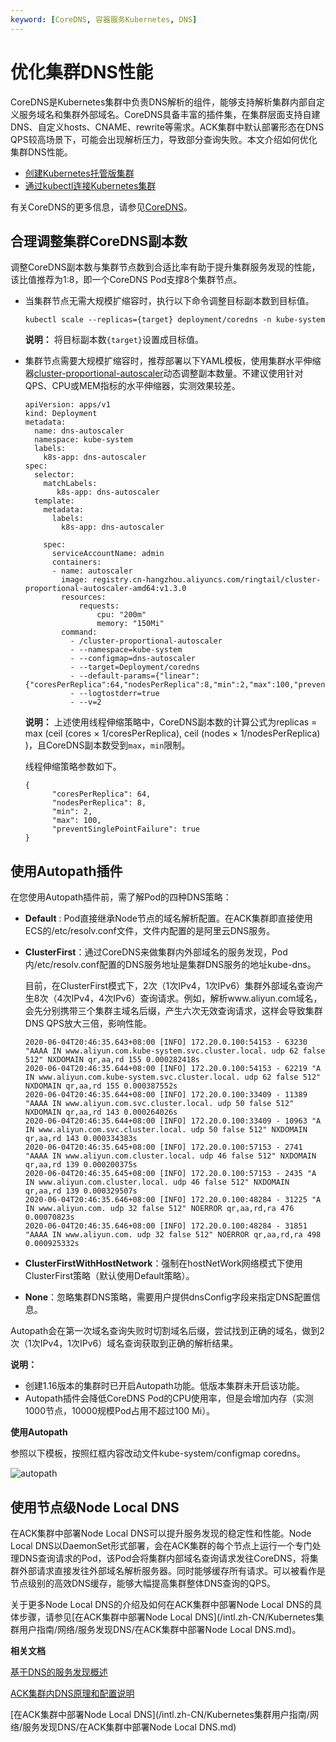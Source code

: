 ```yaml
---
keyword: [CoreDNS, 容器服务Kubernetes, DNS]
---
```


# 优化集群DNS性能

CoreDNS是Kubernetes集群中负责DNS解析的组件，能够支持解析集群内部自定义服务域名和集群外部域名。CoreDNS具备丰富的插件集，在集群层面支持自建DNS、自定义hosts、CNAME、rewrite等需求。ACK集群中默认部署形态在DNS QPS较高场景下，可能会出现解析压力，导致部分查询失败。本文介绍如何优化集群DNS性能。

-   [创建Kubernetes托管版集群](/intl.zh-CN/Kubernetes集群用户指南/集群/创建集群/创建Kubernetes托管版集群.md)
-   [通过kubectl连接Kubernetes集群](/intl.zh-CN/Kubernetes集群用户指南/集群/连接集群/通过kubectl连接Kubernetes集群.md)

有关CoreDNS的更多信息，请参见[CoreDNS](https://coredns.io/)。

## 合理调整集群CoreDNS副本数

调整CoreDNS副本数与集群节点数到合适比率有助于提升集群服务发现的性能，该比值推荐为1:8，即一个CoreDNS Pod支撑8个集群节点。

-   当集群节点无需大规模扩缩容时，执行以下命令调整目标副本数到目标值。

    ```
    kubectl scale --replicas={target} deployment/coredns -n kube-system
    ```

    **说明：** 将目标副本数`{target}`设置成目标值。

-   集群节点需要大规模扩缩容时，推荐部署以下YAML模板，使用集群水平伸缩器[cluster-proportional-autoscaler](https://github.com/kubernetes-sigs/cluster-proportional-autoscaler)动态调整副本数量。不建议使用针对QPS、CPU或MEM指标的水平伸缩器，实测效果较差。

    ```
    apiVersion: apps/v1
    kind: Deployment
    metadata:
      name: dns-autoscaler
      namespace: kube-system
      labels:
        k8s-app: dns-autoscaler
    spec:
      selector:
        matchLabels:
           k8s-app: dns-autoscaler
      template:
        metadata:
          labels:
            k8s-app: dns-autoscaler
    
        spec:
          serviceAccountName: admin
          containers:
          - name: autoscaler
            image: registry.cn-hangzhou.aliyuncs.com/ringtail/cluster-proportional-autoscaler-amd64:v1.3.0
            resources:
                requests:
                    cpu: "200m"
                    memory: "150Mi"
            command:
              - /cluster-proportional-autoscaler
              - --namespace=kube-system
              - --configmap=dns-autoscaler
              - --target=Deployment/coredns
              - --default-params={"linear":{"coresPerReplica":64,"nodesPerReplica":8,"min":2,"max":100,"preventSinglePointFailure":true}}
              - --logtostderr=true
              - --v=2
    ```

    **说明：** 上述使用线程伸缩策略中，CoreDNS副本数的计算公式为replicas = max \(ceil \(cores × 1/coresPerReplica\), ceil \(nodes × 1/nodesPerReplica\) \)，且CoreDNS副本数受到`max`，`min`限制。

    线程伸缩策略参数如下。

    ```
    {
          "coresPerReplica": 64,
          "nodesPerReplica": 8,
          "min": 2,
          "max": 100,
          "preventSinglePointFailure": true
    }
    ```


## 使用Autopath插件

在您使用Autopath插件前，需了解Pod的四种DNS策略：

-   **Default** : Pod直接继承Node节点的域名解析配置。在ACK集群即直接使用ECS的/etc/resolv.conf文件，文件内配置的是阿里云DNS服务。
-   **ClusterFirst**：通过CoreDNS来做集群内外部域名的服务发现，Pod内/etc/resolv.conf配置的DNS服务地址是集群DNS服务的地址kube-dns。

    目前，在ClusterFirst模式下，2次（1次IPv4，1次IPv6）集群外部域名查询产生8次（4次IPv4，4次IPv6）查询请求。例如，解析www.aliyun.com域名，会先分别携带三个集群主域名后缀，产生六次无效查询请求，这样会导致集群DNS QPS放大三倍，影响性能。

    ```
    2020-06-04T20:46:35.643+08:00 [INFO] 172.20.0.100:54153 - 63230 "AAAA IN www.aliyun.com.kube-system.svc.cluster.local. udp 62 false 512" NXDOMAIN qr,aa,rd 155 0.000282418s
    2020-06-04T20:46:35.644+08:00 [INFO] 172.20.0.100:54153 - 62219 "A IN www.aliyun.com.kube-system.svc.cluster.local. udp 62 false 512" NXDOMAIN qr,aa,rd 155 0.000387552s
    2020-06-04T20:46:35.644+08:00 [INFO] 172.20.0.100:33409 - 11389 "AAAA IN www.aliyun.com.svc.cluster.local. udp 50 false 512" NXDOMAIN qr,aa,rd 143 0.000264026s
    2020-06-04T20:46:35.644+08:00 [INFO] 172.20.0.100:33409 - 10963 "A IN www.aliyun.com.svc.cluster.local. udp 50 false 512" NXDOMAIN qr,aa,rd 143 0.000334383s
    2020-06-04T20:46:35.645+08:00 [INFO] 172.20.0.100:57153 - 2741 "AAAA IN www.aliyun.com.cluster.local. udp 46 false 512" NXDOMAIN qr,aa,rd 139 0.000200375s
    2020-06-04T20:46:35.645+08:00 [INFO] 172.20.0.100:57153 - 2435 "A IN www.aliyun.com.cluster.local. udp 46 false 512" NXDOMAIN qr,aa,rd 139 0.000329507s
    2020-06-04T20:46:35.646+08:00 [INFO] 172.20.0.100:48284 - 31225 "A IN www.aliyun.com. udp 32 false 512" NOERROR qr,aa,rd,ra 476 0.00070823s
    2020-06-04T20:46:35.646+08:00 [INFO] 172.20.0.100:48284 - 31851 "AAAA IN www.aliyun.com. udp 32 false 512" NOERROR qr,aa,rd,ra 498 0.000925332s
    ```

-   **ClusterFirstWithHostNetwork**：强制在hostNetWork网络模式下使用ClusterFirst策略（默认使用Default策略）。
-   **None**：忽略集群DNS策略，需要用户提供dnsConfig字段来指定DNS配置信息。

Autopath会在第一次域名查询失败时切割域名后缀，尝试找到正确的域名，做到2次（1次IPv4，1次IPv6）域名查询获取到正确的解析结果。

**说明：**

-   创建1.16版本的集群时已开启Autopath功能。低版本集群未开启该功能。
-   Autopath插件会降低CoreDNS Pod的CPU使用率，但是会增加内存（实测1000节点，10000规模Pod占用不超过100 Mi）。

**使用Autopath**

参照以下模板，按照红框内容改动文件kube-system/configmap coredns。

![autopath](https://static-aliyun-doc.oss-accelerate.aliyuncs.com/assets/img/zh-CN/6795659951/p129419.png)

## 使用节点级Node Local DNS

在ACK集群中部署Node Local DNS可以提升服务发现的稳定性和性能。Node Local DNS以DaemonSet形式部署，会在ACK集群的每个节点上运行一个专门处理DNS查询请求的Pod，该Pod会将集群内部域名查询请求发往CoreDNS，将集群外部请求直接发往外部域名解析服务器。同时能够缓存所有请求。可以被看作是节点级别的高效DNS缓存，能够大幅提高集群整体DNS查询的QPS。

关于更多Node Local DNS的介绍及如何在ACK集群中部署Node Local DNS的具体步骤，请参见[在ACK集群中部署Node Local DNS](/intl.zh-CN/Kubernetes集群用户指南/网络/服务发现DNS/在ACK集群中部署Node Local DNS.md)。

**相关文档**  


[基于DNS的服务发现概述](/intl.zh-CN/Kubernetes集群用户指南/网络/服务发现DNS/基于DNS的服务发现概述.md)

[ACK集群内DNS原理和配置说明](/intl.zh-CN/Kubernetes集群用户指南/网络/服务发现DNS/ACK集群内DNS原理和配置说明.md)

[在ACK集群中部署Node Local DNS](/intl.zh-CN/Kubernetes集群用户指南/网络/服务发现DNS/在ACK集群中部署Node Local DNS.md)

